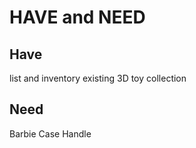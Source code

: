 HAVE and NEED
===============

Have
-----

list and inventory existing 3D toy collection


Need
----

Barbie Case Handle
